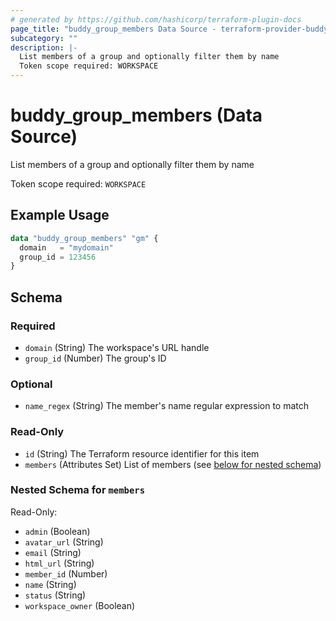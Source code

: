 ```yaml
---
# generated by https://github.com/hashicorp/terraform-plugin-docs
page_title: "buddy_group_members Data Source - terraform-provider-buddy"
subcategory: ""
description: |-
  List members of a group and optionally filter them by name
  Token scope required: WORKSPACE
---
```


# buddy_group_members (Data Source)

List members of a group and optionally filter them by name

Token scope required: `WORKSPACE`

## Example Usage

```terraform
data "buddy_group_members" "gm" {
  domain   = "mydomain"
  group_id = 123456
}
```

<!-- schema generated by tfplugindocs -->
## Schema

### Required

- `domain` (String) The workspace's URL handle
- `group_id` (Number) The group's ID

### Optional

- `name_regex` (String) The member's name regular expression to match

### Read-Only

- `id` (String) The Terraform resource identifier for this item
- `members` (Attributes Set) List of members (see [below for nested schema](#nestedatt--members))

<a id="nestedatt--members"></a>
### Nested Schema for `members`

Read-Only:

- `admin` (Boolean)
- `avatar_url` (String)
- `email` (String)
- `html_url` (String)
- `member_id` (Number)
- `name` (String)
- `status` (String)
- `workspace_owner` (Boolean)
